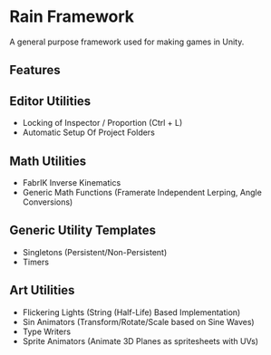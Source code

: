 
# Rain Framework

A general purpose framework used for making games in Unity.



## Features

## Editor Utilities
- Locking of Inspector / Proportion (Ctrl + L)
- Automatic Setup Of Project Folders

## Math Utilities
- FabrIK Inverse Kinematics
- Generic Math Functions (Framerate Independent Lerping, Angle Conversions)

## Generic Utility Templates
- Singletons (Persistent/Non-Persistent)
- Timers

## Art Utilities
- Flickering Lights (String (Half-Life) Based Implementation)
- Sin Animators (Transform/Rotate/Scale based on Sine Waves)
- Type Writers
- Sprite Animators (Animate 3D Planes as spritesheets with UVs)

